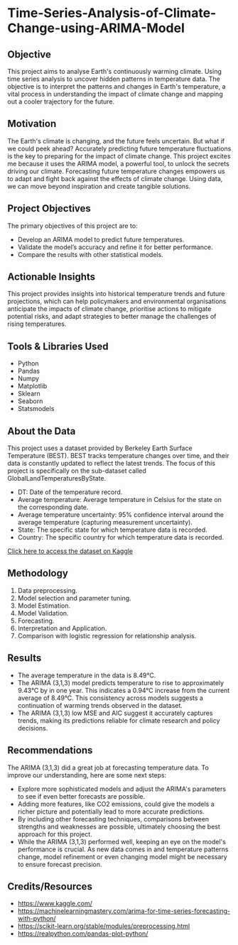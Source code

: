 # Time-Series-Analysis-of-Climate-Change-using-ARIMA-Model

## Objective
This project aims to analyse Earth's continuously warming climate. Using time series analysis to uncover hidden patterns in temperature data. The objective is to interpret the patterns and changes in Earth's temperature, a vital process in understanding the impact of climate change and mapping out a cooler trajectory for the future.


## Motivation
The Earth's climate is changing, and the future feels uncertain. But what if we could peek ahead? Accurately predicting future temperature fluctuations is the key to preparing for the impact of climate change. This project excites me because it uses the ARIMA model, a powerful tool, to unlock the secrets driving our climate. Forecasting future temperature changes empowers us to adapt and fight back against the effects of climate change. Using data, we can move beyond inspiration and create tangible solutions.

## Project Objectives
The primary objectives of this project are to:
- Develop an ARIMA model to predict future temperatures.
- Validate the model’s accuracy and refine it for better performance.
- Compare the results with other statistical models.
  
## Actionable Insights 
This project provides insights into historical temperature trends and future projections, which can help policymakers and environmental organisations anticipate the impacts of climate change, prioritise actions to mitigate potential risks, and adapt strategies to better manage the challenges of rising temperatures.

## Tools & Libraries Used
- Python 
- Pandas
- Numpy
- Matplotlib
- Sklearn
- Seaborn
- Statsmodels


## About the Data
This project uses a dataset provided by Berkeley Earth Surface Temperature (BEST). BEST tracks temperature changes over time, and their data is constantly updated to reflect the latest trends. The focus of this project is specifically on the sub-dataset called GlobalLandTemperaturesByState.

- DT: Date of the temperature record.
- Average temperature:	Average temperature in Celsius for the state on the corresponding date.
- Average temperature uncertainty:	95% confidence interval around the average temperature (capturing measurement uncertainty).
- State:	The specific state for which temperature data is recorded.
- Country:	The specific country for which temperature data is recorded.

[Click here to access the dataset on Kaggle](https://www.kaggle.com/datasets/berkeleyearth/climate-change-earth-surface-temperature-data?select=GlobalLandTemperaturesByState.csv)

## Methodology

1. Data preprocessing.
2. Model selection and parameter tuning.
3. Model Estimation.
4. Model Validation.
5. Forecasting.
6. Interpretation and Application.
7. Comparison with logistic regression for relationship analysis.

## Results

- The average temperature in the data is 8.49°C.
- The ARIMA (3,1,3) model predicts temperature to rise to approximately 9.43°C by in one year. This indicates a 0.94°C increase from the current average of 8.49°C. This consistency across models suggests a continuation of warming trends observed in the dataset.
- The ARIMA (3,1,3) low MSE and AIC suggest it accurately captures trends, making its predictions reliable for climate research and policy decisions. 

## Recommendations


The ARIMA (3,1,3) did a great job at forecasting temperature data. To improve our understanding, here are some next steps:

- Explore more sophisticated models and adjust the ARIMA's parameters to see if even better forecasts are possible.
- Adding more features, like CO2 emissions, could give the models a richer picture and potentially lead to more accurate predictions.
- By including other forecasting techniques, comparisons between strengths and weaknesses are possible, ultimately choosing the best approach for this project.
- While the ARIMA (3,1,3) performed well, keeping an eye on the model's performance is crucial. As new data comes in and temperature patterns change, model refinement or even changing model might be necessary to ensure forecast precision.


## Credits/Resources

- https://www.kaggle.com/
- https://machinelearningmastery.com/arima-for-time-series-forecasting-with-python/
- https://scikit-learn.org/stable/modules/preprocessing.html
- https://realpython.com/pandas-plot-python/
